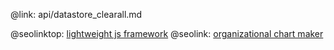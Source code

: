 @link: api/datastore_clearall.md

@seolinktop: [lightweight js framework](https://webix.com)
@seolink: [organizational chart maker](https://webix.com/widget/organogram/)